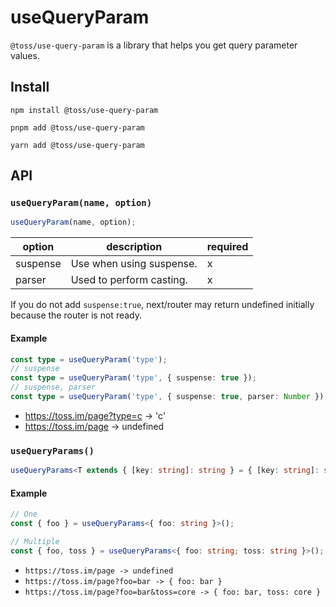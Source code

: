 # useQueryParam

`@toss/use-query-param` is a library that helps you get query parameter values.

## Install

```shell
npm install @toss/use-query-param
```

```shell
pnpm add @toss/use-query-param
```

```shell
yarn add @toss/use-query-param
```

## API

### `useQueryParam(name, option)`

```typescript
useQueryParam(name, option);
```

| option   | description              | required |
| -------- | ------------------------ | -------- |
| suspense | Use when using suspense. | x        |
| parser   | Used to perform casting. | x        |

If you do not add `suspense:true`, next/router may return undefined initially because the router is not ready.

#### Example

```typescript
const type = useQueryParam('type');
// suspense
const type = useQueryParam('type', { suspense: true });
// suspense, parser
const type = useQueryParam('type', { suspense: true, parser: Number });
```

- https://toss.im/page?type=c -> 'c'
- https://toss.im/page -> undefined

### `useQueryParams()`

```typescript
useQueryParams<T extends { [key: string]: string } = { [key: string]: string }>(): Partial<T>
```

#### Example

```typescript
// One
const { foo } = useQueryParams<{ foo: string }>();

// Multiple
const { foo, toss } = useQueryParams<{ foo: string; toss: string }>();
```

- `https://toss.im/page -> undefined`
- `https://toss.im/page?foo=bar -> { foo: bar }`
- `https://toss.im/page?foo=bar&toss=core -> { foo: bar, toss: core }`
